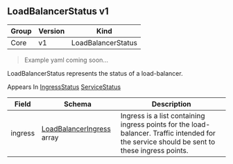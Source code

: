 ## LoadBalancerStatus v1

Group        | Version     | Kind
------------ | ---------- | -----------
Core | v1 | LoadBalancerStatus

> Example yaml coming soon...



LoadBalancerStatus represents the status of a load-balancer.

<aside class="notice">
Appears In  <a href="#ingressstatus-v1beta1">IngressStatus</a>  <a href="#servicestatus-v1">ServiceStatus</a> </aside>

Field        | Schema     | Description
------------ | ---------- | -----------
ingress | [LoadBalancerIngress](#loadbalanceringress-v1) array | Ingress is a list containing ingress points for the load-balancer. Traffic intended for the service should be sent to these ingress points.

